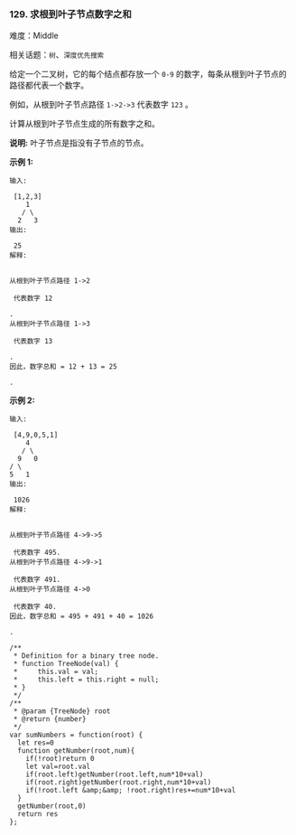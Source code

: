 ### 129. 求根到叶子节点数字之和

难度：Middle

相关话题：`树`、`深度优先搜索`

给定一个二叉树，它的每个结点都存放一个 `0-9` 的数字，每条从根到叶子节点的路径都代表一个数字。



例如，从根到叶子节点路径  `1->2->3`  代表数字  `123` 。



计算从根到叶子节点生成的所有数字之和。



**说明:** 叶子节点是指没有子节点的节点。



**示例 1:** 





```
输入:

 [1,2,3]
    1
   / \
  2   3
输出:

 25
解释:


从根到叶子节点路径 1->2

 代表数字 12

.
从根到叶子节点路径 1->3

 代表数字 13

.
因此，数字总和 = 12 + 13 = 25

.
```


**示例 2:** 





```
输入:

 [4,9,0,5,1]
    4
   / \
  9   0
/ \
5   1
输出:

 1026
解释:


从根到叶子节点路径 4->9->5

 代表数字 495.
从根到叶子节点路径 4->9->1

 代表数字 491.
从根到叶子节点路径 4->0

 代表数字 40.
因此，数字总和 = 495 + 491 + 40 = 1026

.
```



```
/**
 * Definition for a binary tree node.
 * function TreeNode(val) {
 *     this.val = val;
 *     this.left = this.right = null;
 * }
 */
/**
 * @param {TreeNode} root
 * @return {number}
 */
var sumNumbers = function(root) {
  let res=0
  function getNumber(root,num){
    if(!root)return 0
    let val=root.val
    if(root.left)getNumber(root.left,num*10+val)
    if(root.right)getNumber(root.right,num*10+val)
    if(!root.left &amp;&amp; !root.right)res+=num*10+val
  }
  getNumber(root,0)
  return res
};



```

